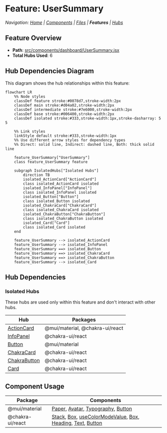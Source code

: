 
# Feature: UserSummary

*Navigation: [Home](../index.md) | [Components](../components.md) | [Files](../files.md) | **Features** | [Hubs](../hubs.md)*



## Feature Overview

- **Path**: [src/components/dashboard/UserSummary.jsx](https://github.com/star4beam/react-import-analyzer/blob/main/test-project/src/components/dashboard/UserSummary.jsx)
- **Total Hubs Used**: 6

## Hub Dependencies Diagram

This diagram shows the hub relationships within this feature:

```mermaid
flowchart LR
    %% Node styles
    classDef feature stroke:#0078d7,stroke-width:2px
    classDef main stroke:#d04a02,stroke-width:2px
    classDef intermediate stroke:#7e6000,stroke-width:2px
    classDef base stroke:#006400,stroke-width:2px
    classDef isolated stroke:#333,stroke-width:1px,stroke-dasharray: 5 5

    %% Link styles
    linkStyle default stroke:#333,stroke-width:1px
    %% Use different arrow styles for dependency types
    %% Direct: solid line, Indirect: dashed line, Both: thick solid line

    feature_UserSummary["UserSummary"]
    class feature_UserSummary feature

    subgraph IsolatedHubs["Isolated Hubs"]
        direction TB
        isolated_ActionCard["ActionCard"]
        class isolated_ActionCard isolated
        isolated_InfoPanel["InfoPanel"]
        class isolated_InfoPanel isolated
        isolated_Button["Button"]
        class isolated_Button isolated
        isolated_ChakraCard["ChakraCard"]
        class isolated_ChakraCard isolated
        isolated_ChakraButton["ChakraButton"]
        class isolated_ChakraButton isolated
        isolated_Card["Card"]
        class isolated_Card isolated
    end

    feature_UserSummary --> isolated_ActionCard
    feature_UserSummary --> isolated_InfoPanel
    feature_UserSummary ==> isolated_Button
    feature_UserSummary ==> isolated_ChakraCard
    feature_UserSummary ==> isolated_ChakraButton
    feature_UserSummary --> isolated_Card

```

## Hub Dependencies




### Isolated Hubs

These hubs are used only within this feature and don't interact with other hubs.

| Hub | Packages |
|-----|----------|
| [ActionCard](../hubs/ActionCard.md) | @mui/material, @chakra-ui/react |
| [InfoPanel](../hubs/InfoPanel.md) | @chakra-ui/react |
| [Button](../hubs/Button.md) | @mui/material |
| [ChakraCard](../hubs/ChakraCard.md) | @chakra-ui/react |
| [ChakraButton](../hubs/ChakraButton.md) | @chakra-ui/react |
| [Card](../hubs/Card.md) | @chakra-ui/react |


## Component Usage

| Package | Components |
|---------|------------|
| @mui/material | [Paper](../components/@mui_material/Paper.md), [Avatar](../components/@mui_material/Avatar.md), [Typography](../components/@mui_material/Typography.md), [Button](../components/@mui_material/Button.md) |
| @chakra-ui/react | [Stack](../components/@chakra-ui_react/Stack.md), [Box](../components/@chakra-ui_react/Box.md), [useColorModeValue](../components/@chakra-ui_react/useColorModeValue.md), [Box](../components/@chakra-ui_react/Box.md), [Heading](../components/@chakra-ui_react/Heading.md), [Text](../components/@chakra-ui_react/Text.md), [Button](../components/@chakra-ui_react/Button.md) |

